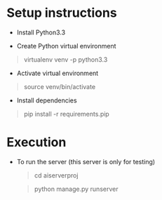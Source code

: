 Setup instructions
==================

- Install Python3.3

- Create Python virtual environment
>virtualenv venv -p python3.3

- Activate virtual environment
> source venv/bin/activate

- Install dependencies
> pip install -r requirements.pip

Execution
==================
- To run the server (this server is only for testing)
  > cd aiserverproj

  > python manage.py runserver
